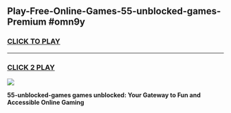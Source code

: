 
## Play-Free-Online-Games-55-unblocked-games-Premium #omn9y
<h3>
<a href="https://premium.freeplayer.one?title=55-unblocked-games&ref=8M">CLICK TO PLAY</a></h3>
<hr>

<h3>
<a href="https://premium.freeplayer.one?title=55-unblocked-games&ref=8M">CLICK 2 PLAY</a>
  
</h3>

<a href="https://premium.freeplayer.one?title=55-unblocked-games&ref=8M"><img src="https://clearcache.store/games.png"></a>


**55-unblocked-games games unblocked: Your Gateway to Fun and Accessible Online Gaming**

